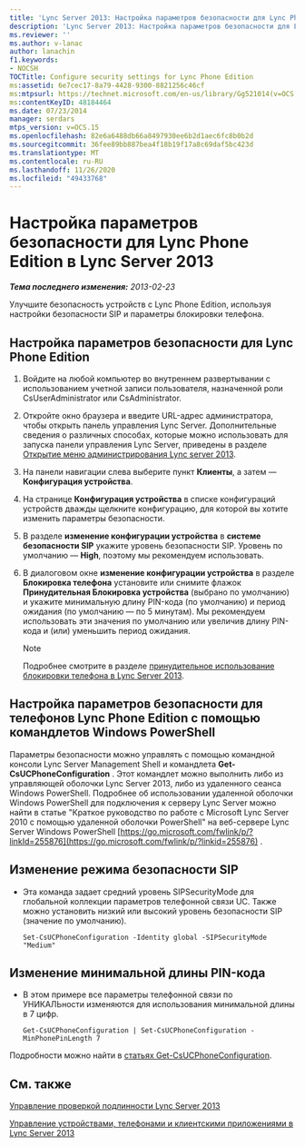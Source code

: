 ```yaml
---
title: 'Lync Server 2013: Настройка параметров безопасности для Lync Phone Edition'
description: 'Lync Server 2013: Настройка параметров безопасности для Lync Phone Edition.'
ms.reviewer: ''
ms.author: v-lanac
author: lanachin
f1.keywords:
- NOCSH
TOCTitle: Configure security settings for Lync Phone Edition
ms:assetid: 6e7cec17-8a79-4428-9300-8821256c46cf
ms:mtpsurl: https://technet.microsoft.com/en-us/library/Gg521014(v=OCS.15)
ms:contentKeyID: 48184464
ms.date: 07/23/2014
manager: serdars
mtps_version: v=OCS.15
ms.openlocfilehash: 82e6a6488db66a8497930ee6b2d1aec6fc8b0b2d
ms.sourcegitcommit: 36fee89bb887bea4f18b19f17a8c69daf5bc423d
ms.translationtype: MT
ms.contentlocale: ru-RU
ms.lasthandoff: 11/26/2020
ms.locfileid: "49433768"
---
```

# <a name="configure-security-settings-for-lync-phone-edition-in-lync-server-2013"></a>Настройка параметров безопасности для Lync Phone Edition в Lync Server 2013

<div data-xmlns="http://www.w3.org/1999/xhtml">

<div class="topic" data-xmlns="http://www.w3.org/1999/xhtml" data-msxsl="urn:schemas-microsoft-com:xslt" data-cs="https://msdn.microsoft.com/">

<div data-asp="https://msdn2.microsoft.com/asp">



</div>

<div id="mainSection">

<div id="mainBody">

<span> </span>

_**Тема последнего изменения:** 2013-02-23_

Улучшите безопасность устройств с Lync Phone Edition, используя настройки безопасности SIP и параметры блокировки телефона.

<div>

## <a name="to-configure-security-settings-for-lync-phone-edition"></a>Настройка параметров безопасности для Lync Phone Edition

1.  Войдите на любой компьютер во внутреннем развертывании с использованием учетной записи пользователя, назначенной роли CsUserAdministrator или CsAdministrator.

2.  Откройте окно браузера и введите URL-адрес администратора, чтобы открыть панель управления Lync Server. Дополнительные сведения о различных способах, которые можно использовать для запуска панели управления Lync Server, приведены в разделе [Открытие меню администрирования Lync server 2013](lync-server-2013-open-lync-server-administrative-tools.md).

3.  На панели навигации слева выберите пункт **Клиенты**, а затем — **Конфигурация устройства**.

4.  На странице **Конфигурация устройства** в списке конфигураций устройств дважды щелкните конфигурацию, для которой вы хотите изменить параметры безопасности.

5.  В разделе **изменение конфигурации устройства** в **системе безопасности SIP** укажите уровень безопасности SIP. Уровень по умолчанию — **High**, поэтому мы рекомендуем использовать.

6.  В диалоговом окне **изменение конфигурации устройства** в разделе **Блокировка телефона** установите или снимите флажок **Принудительная Блокировка устройства** (выбрано по умолчанию) и укажите минимальную длину PIN-кода (по умолчанию) и период ожидания (по умолчанию — по 5 минутам). Мы рекомендуем использовать эти значения по умолчанию или увеличив длину PIN-кода и (или) уменьшить период ожидания.
    
    <div>
    

    > [!NOTE]  
    > Подробнее смотрите в разделе <A href="lync-server-2013-enforce-phone-locking.md">принудительное использование блокировки телефона в Lync Server 2013</A>.

    
    </div>

</div>

<div>

## <a name="configuring-security-settings-for-lync-phone-edition-phones-by-using-windows-powershell-cmdlets"></a>Настройка параметров безопасности для телефонов Lync Phone Edition с помощью командлетов Windows PowerShell

Параметры безопасности можно управлять с помощью командной консоли Lync Server Management Shell и командлета **Get-CsUCPhoneConfiguration** . Этот командлет можно выполнить либо из управляющей оболочки Lync Server 2013, либо из удаленного сеанса Windows PowerShell. Подробнее об использовании удаленной оболочки Windows PowerShell для подключения к серверу Lync Server можно найти в статье "Краткое руководство по работе с Microsoft Lync Server 2010 с помощью удаленной оболочки PowerShell" на веб-сервере Lync Server Windows PowerShell [https://go.microsoft.com/fwlink/p/?linkId=255876](https://go.microsoft.com/fwlink/p/?linkid=255876) .

<div>

## <a name="to-modify-the-sip-security-mode"></a>Изменение режима безопасности SIP

  - Эта команда задает средний уровень SIPSecurityMode для глобальной коллекции параметров телефонной связи UC. Также можно установить низкий или высокий уровень безопасности SIP (значение по умолчанию).
    
        Set-CsUCPhoneConfiguration -Identity global -SIPSecurityMode "Medium"

</div>

<div>

## <a name="to-modify-the-minimum-pin-length"></a>Изменение минимальной длины PIN-кода

  - В этом примере все параметры телефонной связи по УНИКАЛЬности изменяются для использования минимальной длины в 7 цифр.
    
        Get-CsUCPhoneConfiguration | Set-CsUCPhoneConfiguration -MinPhonePinLength 7

</div>

Подробности можно найти в [статьях Get-CsUCPhoneConfiguration](https://docs.microsoft.com/powershell/module/skype/Get-CsUCPhoneConfiguration).

</div>

<div>

## <a name="see-also"></a>См. также


[Управление проверкой подлинности Lync Server 2013](lync-server-2013-managing-lync-server-authentication.md)  


[Управление устройствами, телефонами и клиентскими приложениями в Lync Server 2013](lync-server-2013-managing-devices-phones-and-client-applications.md)  
  

</div>

</div>

<span> </span>

</div>

</div>

</div>

